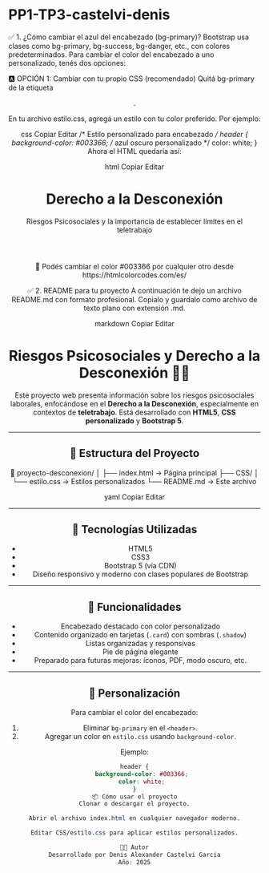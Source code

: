 # PP1-TP3-castelvi-denis
✅ 1. ¿Cómo cambiar el azul del encabezado (bg-primary)?
Bootstrap usa clases como bg-primary, bg-success, bg-danger, etc., con colores predeterminados. Para cambiar el color del encabezado a uno personalizado, tenés dos opciones:

🅰️ OPCIÓN 1: Cambiar con tu propio CSS (recomendado)
Quitá bg-primary de la etiqueta <header>.

En tu archivo estilo.css, agregá un estilo con tu color preferido. Por ejemplo:

css
Copiar
Editar
/* Estilo personalizado para encabezado */
header {
    background-color: #003366; /* azul oscuro personalizado */
    color: white;
}
Ahora el HTML quedaría así:

html
Copiar
Editar
<header class="text-white text-center py-4 shadow-sm mb-4">
    <!-- sin bg-primary -->
    <div class="container">
        <h1 class="display-5 fw-bold">Derecho a la Desconexión</h1>
        <p class="lead">Riesgos Psicosociales y la importancia de establecer límites en el teletrabajo</p>
    </div>
</header>
🔁 Podés cambiar el color #003366 por cualquier otro desde https://htmlcolorcodes.com/es/

✅ 2. README para tu proyecto
A continuación te dejo un archivo README.md con formato profesional. Copialo y guardalo como archivo de texto plano con extensión .md.

markdown
Copiar
Editar
# Riesgos Psicosociales y Derecho a la Desconexión 🧠💼

Este proyecto web presenta información sobre los riesgos psicosociales laborales, enfocándose en el **Derecho a la Desconexión**, especialmente en contextos de **teletrabajo**. Está desarrollado con **HTML5**, **CSS personalizado** y **Bootstrap 5**.

---

## 📁 Estructura del Proyecto

📁 proyecto-desconexion/
│
├── index.html → Página principal
├── CSS/
│ └── estilo.css → Estilos personalizados
└── README.md → Este archivo

yaml
Copiar
Editar

---

## 🚀 Tecnologías Utilizadas

- HTML5
- CSS3
- Bootstrap 5 (vía CDN)
- Diseño responsivo y moderno con clases populares de Bootstrap

---

## 🎯 Funcionalidades

- Encabezado destacado con color personalizado
- Contenido organizado en tarjetas (`.card`) con sombras (`.shadow`)
- Listas organizadas y responsivas
- Pie de página elegante
- Preparado para futuras mejoras: íconos, PDF, modo oscuro, etc.

---

## 🎨 Personalización

Para cambiar el color del encabezado:
1. Eliminar `bg-primary` en el `<header>`.
2. Agregar un color en `estilo.css` usando `background-color`.

Ejemplo:
```css
header {
    background-color: #003366;
    color: white;
}
📦 Cómo usar el proyecto
Clonar o descargar el proyecto.

Abrir el archivo index.html en cualquier navegador moderno.

Editar CSS/estilo.css para aplicar estilos personalizados.

🧑‍💻 Autor
Desarrollado por Denis Alexander Castelvi Garcia
Año: 2025

